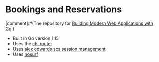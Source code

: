 # Bookings and Reservations

[comment]:#(The repository for [Building Modern Web Applications with Go](https://www.udemy.com/course/building-modern-web-applications-with-go/?referralCode=0415FB906223F10C6800).)



- Built in Go version 1.15
- Uses the [chi router](github.com/go-chi/chi)
- Uses [alex edwards scs session management](github.com/alexedwards/scs)
- Uses [nosurf](github.com/justinas/nosurf)
